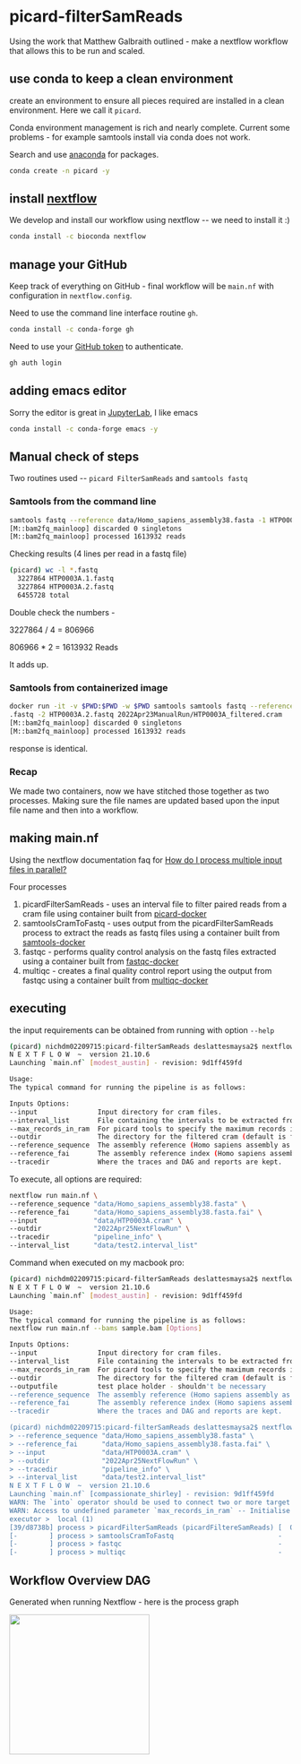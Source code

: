 # picard-filterSamReads

Using the work that Matthew Galbraith outlined - make a nextflow workflow that allows this to be run and scaled.


## use conda to keep a clean environment

create an environment to ensure all pieces required are installed in a clean environment.
Here we call it `picard`.

Conda environment management is rich and nearly complete.  Current some problems - for example samtools install via conda does not work.

Search and use [anaconda](https://anaconda.org/) for packages. 

```bash
conda create -n picard -y
```

## install [nextflow](https://nextflow.io)

We develop and install our workflow using nextflow -- we need to install it :)

```bash
conda install -c bioconda nextflow
```

## manage your GitHub

Keep track of everything on GitHub - final workflow will be `main.nf` with configuration in `nextflow.config`.

Need to use the command line interface routine `gh`.

```bash
conda install -c conda-forge gh
```

Need to use your [GitHub token](https://docs.github.com/en/authentication/keeping-your-account-and-data-secure/creating-a-personal-access-token) to authenticate.

```bash
gh auth login
```

## adding emacs editor

Sorry the editor is great in [JupyterLab](https://jupyterlab.readthedocs.io/en/stable/), I like emacs

```bash
conda install -c conda-forge emacs -y
```

## Manual check of steps

Two routines used -- `picard FilterSamReads` and `samtools fastq`


### Samtools from the command line

```bash
samtools fastq --reference data/Homo_sapiens_assembly38.fasta -1 HTP0003A.1.fastq -2 HTP0003A.2.fastq HTP0003A_filtered.cram
[M::bam2fq_mainloop] discarded 0 singletons
[M::bam2fq_mainloop] processed 1613932 reads
```

Checking results (4 lines per read in a fastq file)

```bash
(picard) wc -l *.fastq
  3227864 HTP0003A.1.fastq
  3227864 HTP0003A.2.fastq
  6455728 total
```

Double check the numbers -

3227864 / 4 = 806966

806966 * 2 = 1613932 Reads

It adds up.

### Samtools from containerized image

```bash
docker run -it -v $PWD:$PWD -w $PWD samtools samtools fastq --reference data/Homo_sapiens_assembly38.fasta -1 HTP0003A.1.fastq -2 HTP0003A.2.fastq 2022Apr23ManualRun/HTP0003A_filtered.cram
.fastq -2 HTP0003A.2.fastq 2022Apr23ManualRun/HTP0003A_filtered.cram 
[M::bam2fq_mainloop] discarded 0 singletons
[M::bam2fq_mainloop] processed 1613932 reads
```

response is identical.

### Recap

We made two containers, now we have stitched those together as two processes.   Making sure the file names are updated based upon the input file name and then into a workflow.

## making main.nf

Using the nextflow documentation faq for [How do I process multiple input files in parallel?](https://www.nextflow.io/docs/latest/faq.html#how-do-i-process-multiple-input-files-in-parallel)

Four processes

1. picardFilterSamReads - uses an interval file to filter paired reads from a cram file using container built from [picard-docker](https://github.com/adeslatt/picard-docker)
2. samtoolsCramToFastq - uses output from the picardFilterSamReads process to extract the reads as fastq files using a container built from [samtools-docker](https://github.com/adeslatt/samtools-docker)
3. fastqc - performs quality control analysis on the fastq files extracted using a container built from [fastqc-docker](https://github.com/adeslatt/fastqc-docker)
4. multiqc - creates a final quality control report using the output from fastqc using a container built from [multiqc-docker](https://github.com/adeslatt/multiqc-docker)

## executing

the input requirements can be obtained from running with option `--help`

```bash
(picard) nichdm02209715:picard-filterSamReads deslattesmaysa2$ nextflow run main.nf --help
N E X T F L O W  ~  version 21.10.6
Launching `main.nf` [modest_austin] - revision: 9d1ff459fd

Usage:
The typical command for running the pipeline is as follows:

Inputs Options:
--input               Input directory for cram files.
--interval_list       File containing the intervals to be extracted from the cram
--max_records_in_ram  For picard tools to specify the maximum records in ram (default is 500000).
--outdir              The directory for the filtered cram (default is filtered_crams).
--reference_sequence  The assembly reference (Homo sapiens assembly as a fasta file.
--reference_fai       The assembly reference index (Homo sapiens assembly as a fai file.
--tracedir            Where the traces and DAG and reports are kept.
```


To execute, all options are required:

```bash
nextflow run main.nf \
--reference_sequence "data/Homo_sapiens_assembly38.fasta" \
--reference_fai      "data/Homo_sapiens_assembly38.fasta.fai" \
--input              "data/HTP0003A.cram" \
--outdir             "2022Apr25NextFlowRun" \
--tracedir           "pipeline_info" \
--interval_list      "data/test2.interval_list" 
```

Command when executed on my macbook pro:

```bash
(picard) nichdm02209715:picard-filterSamReads deslattesmaysa2$ nextflow run main.nf --help
N E X T F L O W  ~  version 21.10.6
Launching `main.nf` [modest_austin] - revision: 9d1ff459fd

Usage:
The typical command for running the pipeline is as follows:
nextflow run main.nf --bams sample.bam [Options]

Inputs Options:
--input               Input directory for cram files.
--interval_list       File containing the intervals to be extracted from the cram
--max_records_in_ram  For picard tools to specify the maximum records in ram (default is 500000).
--outdir              The directory for the filtered cram (default is filtered_crams).
--outputfile          test place holder - shouldn't be necessary
--reference_sequence  The assembly reference (Homo sapiens assembly as a fasta file.
--reference_fai       The assembly reference index (Homo sapiens assembly as a fai file.
--tracedir            Where the traces and DAG and reports are kept.

(picard) nichdm02209715:picard-filterSamReads deslattesmaysa2$ nextflow run main.nf \
> --reference_sequence "data/Homo_sapiens_assembly38.fasta" \
> --reference_fai      "data/Homo_sapiens_assembly38.fasta.fai" \
> --input              "data/HTP0003A.cram" \
> --outdir             "2022Apr25NextFlowRun" \
> --tracedir           "pipeline_info" \
> --interval_list      "data/test2.interval_list" 
N E X T F L O W  ~  version 21.10.6
Launching `main.nf` [compassionate_shirley] - revision: 9d1ff459fd
WARN: The `into` operator should be used to connect two or more target channels -- consider to replace it with `.set { ch_interval_list_picardFilteredSamReads }`
WARN: Access to undefined parameter `max_records_in_ram` -- Initialise it to a default value eg. `params.max_records_in_ram = some_value`
executor >  local (1)
[39/d8738b] process > picardFilterSamReads (picardFiltereSamReads) [  0%] 0 of 1
[-        ] process > samtoolsCramToFastq                          -
[-        ] process > fastqc                                       -
[-        ] process > multiqc                                      -
```


## Workflow Overview DAG

Generated when running Nextflow - here is the process graph

<p>
<img src="https://github.com/adeslatt/picard-filterSamReads/blob/1f2976ee1fc3258b2efc2190ad938675a5d109ff/assets/pipeline_dag.pdf" width="250">
</p>






